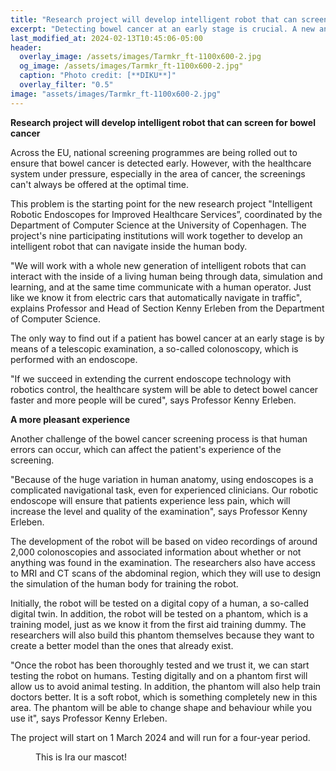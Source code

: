 ```yaml
---
title: "Research project will develop intelligent robot that can screen for bowel cancer"
excerpt: "Detecting bowel cancer at an early stage is crucial. A new and innovative research project will study whether robots can be used to perform colonoscopies to ensure faster and less painful screening of patients. The research project is funded by the EU."
last_modified_at: 2024-02-13T10:45:06-05:00
header:
  overlay_image: /assets/images/Tarmkr_ft-1100x600-2.jpg
  og_image: /assets/images/Tarmkr_ft-1100x600-2.jpg"
  caption: "Photo credit: [**DIKU**]"
  overlay_filter: "0.5"
image: "assets/images/Tarmkr_ft-1100x600-2.jpg"
---
```


**Research project will develop intelligent robot that can screen for bowel cancer**


Across the EU, national screening programmes are being rolled out to ensure that bowel cancer is detected early. However, with the healthcare system under pressure, especially in the area of cancer, the screenings can't always be offered at the optimal time.  

This problem is the starting point for the new research project "Intelligent Robotic Endoscopes for Improved Healthcare Services”, coordinated by the Department of Computer Science at the University of Copenhagen. The project's nine participating institutions will work together to develop an intelligent robot that can navigate inside the human body.   

"We will work with a whole new generation of intelligent robots that can interact with the inside of a living human being through data, simulation and learning, and at the same time communicate with a human operator. Just like we know it from electric cars that automatically navigate in traffic", explains Professor and Head of Section Kenny Erleben from the Department of Computer Science.

The only way to find out if a patient has bowel cancer at an early stage is by means of a telescopic examination, a so-called colonoscopy, which is performed with an endoscope.   

"If we succeed in extending the current endoscope technology with robotics control, the healthcare system will be able to detect bowel cancer faster and more people will be cured", says Professor Kenny Erleben.

**A more pleasant experience**


Another challenge of the bowel cancer screening process is that human errors can occur, which can affect the patient's experience of the screening.  

"Because of the huge variation in human anatomy, using endoscopes is a complicated navigational task, even for experienced clinicians. Our robotic endoscope will ensure that patients experience less pain, which will increase the level and quality of the examination", says Professor Kenny Erleben.

The development of the robot will be based on video recordings of around 2,000 colonoscopies and associated information about whether or not anything was found in the examination. The researchers also have access to MRI and CT scans of the abdominal region, which they will use to design the simulation of the human body for training the robot.  

Initially, the robot will be tested on a digital copy of a human, a so-called digital twin. In addition, the robot will be tested on a phantom, which is a training model, just as we know it from the first aid training dummy. The researchers will also build this phantom themselves because they want to create a better model than the ones that already exist.   

"Once the robot has been thoroughly tested and we trust it, we can start testing the robot on humans. Testing digitally and on a phantom first will allow us to avoid animal testing. In addition, the phantom will also help train doctors better. It is a soft robot, which is something completely new in this area. The phantom will be able to change shape and behaviour while you use it", says Professor Kenny Erleben.   

The project will start on 1 March 2024 and will run for a four-year period. 



<figure style="width: 180px" class="align-center">
  <a href="{{ "assets/images/logo.jpg" | relative_url }}" title="The Pixel Tracker logo" alt="The Pixel Tracker logo">
  <img src="{{ "assets/images/logo.jpg" | relative_url }}" alt=""></a>
  <figcaption>This is Ira our mascot!</figcaption>
</figure>
